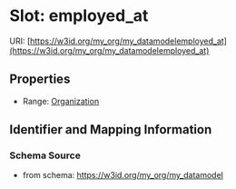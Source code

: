 # Slot: employed_at

URI: [https://w3id.org/my_org/my_datamodelemployed_at](https://w3id.org/my_org/my_datamodelemployed_at)



<!-- no inheritance hierarchy -->


## Properties

 * Range: [Organization](Organization.md)



## Identifier and Mapping Information







### Schema Source


* from schema: https://w3id.org/my_org/my_datamodel



